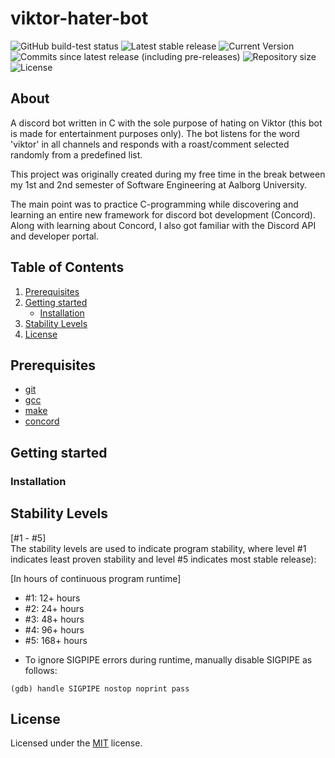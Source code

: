 # viktor-hater-bot
![GitHub build-test status](https://img.shields.io/github/workflow/status/sabotack/viktor-hater-bot/Makefile-build-test)
![Latest stable release](https://img.shields.io/github/v/release/sabotack/viktor-hater-bot?color=brightgreen&label=latest%20stable%20version)
![Current Version](https://img.shields.io/github/v/release/sabotack/viktor-hater-bot?include_prereleases&label=current%20version)
![Commits since latest release (including pre-releases)](https://img.shields.io/github/commits-since/sabotack/viktor-hater-bot/latest?include_prereleases)
![Repository size](https://img.shields.io/github/repo-size/sabotack/viktor-hater-bot)
![License](https://img.shields.io/github/license/sabotack/viktor-hater-bot)

## About

A discord bot written in C with the sole purpose of hating on Viktor (this bot is made for entertainment purposes only).
The bot listens for the word 'viktor' in all channels and responds with a roast/comment selected randomly from a predefined list.

This project was originally created during my free time in the break between my 1st and 2nd semester of Software Engineering at Aalborg University. 

The main point was to practice C-programming while discovering and learning an entire new framework for discord bot development (Concord).
Along with learning about Concord, I also got familiar with the Discord API and developer portal.

## Table of Contents
1. [Prerequisites](#prerequisites)
2. [Getting started](#getting-started)
    - [Installation](#installation)
3. [Stability Levels](#stability-levels)
4. [License](#license)

## Prerequisites
- [git](https://git-scm.com/)
- [gcc](https://gcc.gnu.org/)
- [make](https://www.gnu.org/software/make/)
- [concord](https://github.com/Cogmasters/concord/)

## Getting started
### Installation

## Stability Levels
[#1 - #5]  
The stability levels are used to indicate program stability, where level #1 indicates least proven stability and level #5 indicates most stable release):

[In hours of continuous program runtime]
- #1: 12+ hours
- #2: 24+ hours
- #3: 48+ hours
- #4: 96+ hours
- #5: 168+ hours

* To ignore SIGPIPE errors during runtime, manually disable SIGPIPE as follows:
```
(gdb) handle SIGPIPE nostop noprint pass
```

## License

Licensed under the [MIT](LICENSE) license.

